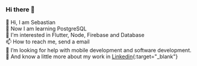 ### Hi there 👋

👋 Hi, I am Sebastian  
🌱 Now I am learning PostgreSQL  
👀 I'm interested in Flutter, Node, Firebase and Database  
📫 How to reach me, send a email  
🤔 I’m looking for help with mobile development and software development.  
🔭 And know a little more about my work in [Linkedin](https://www.linkedin.com/in/sebastian-quispe-99a292200/){:target="_blank"}
